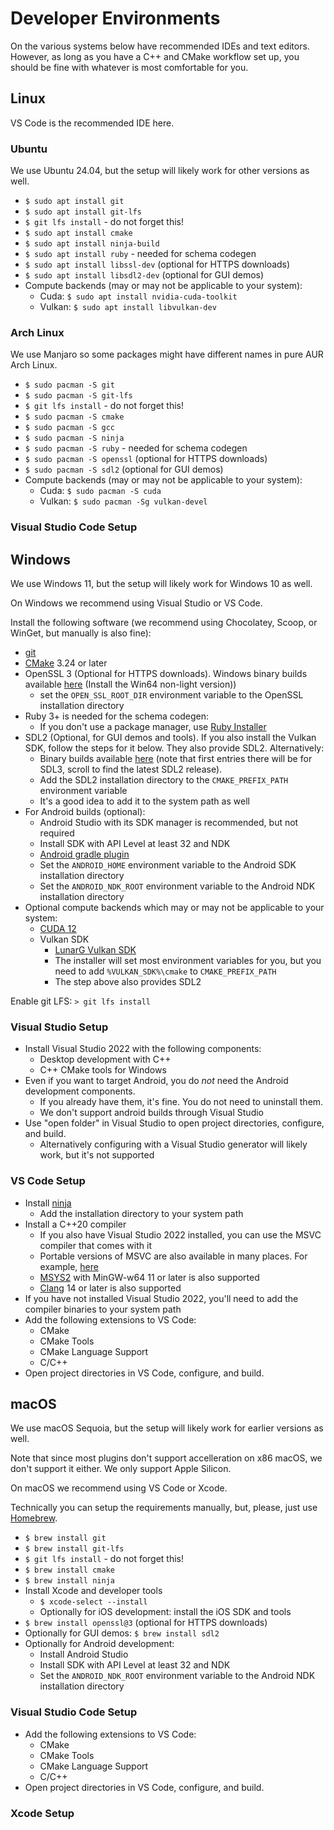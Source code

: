 # Developer Environments

On the various systems below have recommended IDEs and text editors. However, as long as you have a C++ and CMake workflow set up, you should be fine with whatever is most comfortable for you.

## Linux

VS Code is the recommended IDE here.

### Ubuntu

We use Ubuntu 24.04, but the setup will likely work for other versions as well.

* `$ sudo apt install git`
* `$ sudo apt install git-lfs`
* `$ git lfs install` - do not forget this!
* `$ sudo apt install cmake`
* `$ sudo apt install ninja-build`
* `$ sudo apt install ruby` - needed for schema codegen
* `$ sudo apt install libssl-dev` (optional for HTTPS downloads)
* `$ sudo apt install libsdl2-dev` (optional for GUI demos)
* Compute backends (may or may not be applicable to your system):
    * Cuda: `$ sudo apt install nvidia-cuda-toolkit`
    * Vulkan: `$ sudo apt install libvulkan-dev`

### Arch Linux

We use Manjaro so some packages might have different names in pure AUR Arch Linux.

* `$ sudo pacman -S git`
* `$ sudo pacman -S git-lfs`
* `$ git lfs install` - do not forget this!
* `$ sudo pacman -S cmake`
* `$ sudo pacman -S gcc`
* `$ sudo pacman -S ninja`
* `$ sudo pacman -S ruby` - needed for schema codegen
* `$ sudo pacman -S openssl` (optional for HTTPS downloads)
* `$ sudo pacman -S sdl2` (optional for GUI demos)
* Compute backends (may or may not be applicable to your system):
    * Cuda: `$ sudo pacman -S cuda`
    * Vulkan: `$ sudo pacman -Sg vulkan-devel`

### Visual Studio Code Setup

## Windows

We use Windows 11, but the setup will likely work for Windows 10 as well.

On Windows we recommend using Visual Studio or VS Code.

Install the following software (we recommend using Chocolatey, Scoop, or WinGet, but manually is also fine):

* [git](https://git-scm.com/downloads/win)
* [CMake](https://cmake.org/download/) 3.24 or later
* OpenSSL 3 (Optional for HTTPS downloads). Windows binary builds available [here](https://slproweb.com/products/Win32OpenSSL.html) (Install the Win64 non-light version))
    * set the `OPEN_SSL_ROOT_DIR` environment variable to the OpenSSL installation directory
* Ruby 3+ is needed for the schema codegen:
    * If you don't use a package manager, use [Ruby Installer](https://rubyinstaller.org/)
* SDL2 (Optional, for GUI demos and tools). If you also install the Vulkan SDK, follow the steps for it below. They also provide SDL2. Alternatively:
    * Binary builds available [here](https://github.com/libsdl-org/SDL/releases) (note that first entries there will be for SDL3, scroll to find the latest SDL2 release).         
    * Add the SDL2 installation directory to the `CMAKE_PREFIX_PATH` environment variable 
    * It's a good idea to add it to the system path as well
* For Android builds (optional):
    * Android Studio with its SDK manager is recommended, but not required
    * Install SDK with API Level at least 32 and NDK
    * [Android gradle plugin](https://developer.android.com/build/releases/gradle-plugin)
    * Set the `ANDROID_HOME` environment variable to the Android SDK installation directory
    * Set the `ANDROID_NDK_ROOT` environment variable to the Android NDK installation directory
* Optional compute backends which may or may not be applicable to your system:
    * [CUDA 12](https://developer.nvidia.com/cuda-downloads)
    * Vulkan SDK
        * [LunarG Vulkan SDK](https://vulkan.lunarg.com/sdk/home)
        * The installer will set most environment variables for you, but you need to add `%VULKAN_SDK%\cmake` to `CMAKE_PREFIX_PATH`
        * The step above also provides SDL2

Enable git LFS: `> git lfs install`

### Visual Studio Setup

* Install Visual Studio 2022 with the following components:
    * Desktop development with C++
    * C++ CMake tools for Windows
* Even if you want to target Android, you do *not* need the Android development components. 
    * If you already have them, it's fine. You do not need to uninstall them.
    * We don't support android builds through Visual Studio
* Use "open folder" in Visual Studio to open project directories, configure, and build.
    * Alternatively configuring with a Visual Studio generator will likely work, but it's not supported

### VS Code Setup

* Install [ninja](https://ninja-build.org/)
    * Add the installation directory to your system path
* Install a C++20 compiler
    * If you also have Visual Studio 2022 installed, you can use the MSVC compiler that comes with it
    * Portable versions of MSVC are also available in many places. For example, [here](https://github.com/Data-Oriented-House/PortableBuildTools)
    * [MSYS2](https://www.msys2.org/) with MinGW-w64 11 or later is also supported
    * [Clang](https://github.com/llvm/llvm-project/releases) 14 or later is also supported
* If you have not installed Visual Studio 2022, you'll need to add the compiler binaries to your system path
* Add the following extensions to VS Code:
    * CMake
    * CMake Tools
    * CMake Language Support
    * C/C++
* Open project directories in VS Code, configure, and build.

## macOS

We use macOS Sequoia, but the setup will likely work for earlier versions as well.

Note that since most plugins don't support accelleration on x86 macOS, we don't support it either. We only support Apple Silicon.

On macOS we recommend using VS Code or Xcode.

Technically you can setup the requirements manually, but, please, just use [Homebrew](https://brew.sh/).

* `$ brew install git`
* `$ brew install git-lfs`
* `$ git lfs install` - do not forget this!
* `$ brew install cmake`
* `$ brew install ninja`
* Install Xcode and developer tools
    * `$ xcode-select --install`
    * Optionally for iOS development: install the iOS SDK and tools
* `$ brew install openssl@3` (optional for HTTPS downloads)    
* Optionally for GUI demos: `$ brew install sdl2`
* Optionally for Android development:
    * Install Android Studio
    * Install SDK with API Level at least 32 and NDK
    * Set the `ANDROID_NDK_ROOT` environment variable to the Android NDK installation directory

### Visual Studio Code Setup

* Add the following extensions to VS Code:
    * CMake
    * CMake Tools
    * CMake Language Support
    * C/C++
* Open project directories in VS Code, configure, and build.

### Xcode Setup

